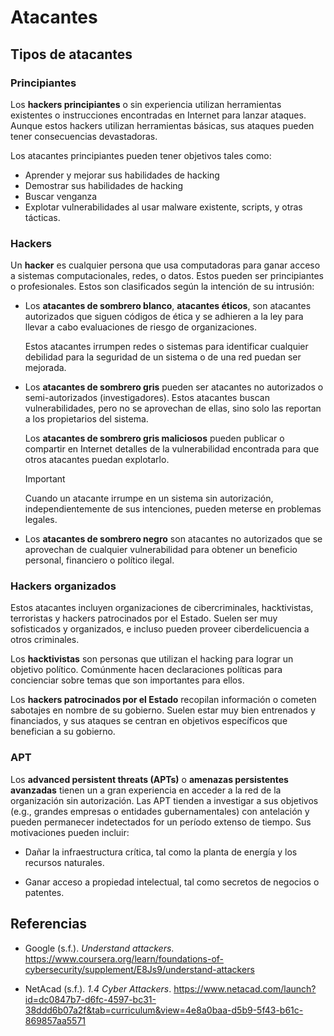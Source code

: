 # Atacantes

## Tipos de atacantes

### Principiantes

Los **hackers principiantes** o sin experiencia utilizan herramientas existentes
o instrucciones encontradas en Internet para lanzar ataques. Aunque estos
hackers utilizan herramientas básicas, sus ataques pueden tener consecuencias
devastadoras.

Los atacantes principiantes pueden tener objetivos tales como:

- Aprender y mejorar sus habilidades de hacking
- Demostrar sus habilidades de hacking
- Buscar venganza
- Explotar vulnerabilidades al usar malware existente, scripts, y otras
  tácticas.

### Hackers

Un **hacker** es cualquier persona que usa computadoras para ganar acceso a
sistemas computacionales, redes, o datos. Estos pueden ser principiantes o
profesionales. Estos son clasificados según la intención de su intrusión:

- Los **atacantes de sombrero blanco**, **atacantes éticos**, son atacantes
  autorizados que siguen códigos de ética y se adhieren a la ley para llevar a
  cabo evaluaciones de riesgo de organizaciones.

  Estos atacantes irrumpen redes o sistemas para identificar cualquier debilidad
  para la seguridad de un sistema o de una red puedan ser mejorada.

- Los **atacantes de sombrero gris** pueden ser atacantes no autorizados o
  semi-autorizados (investigadores). Estos atacantes buscan vulnerabilidades,
  pero no se aprovechan de ellas, sino solo las reportan a los propietarios del
  sistema.

  Los **atacantes de sombrero gris maliciosos** pueden publicar o compartir en
  Internet detalles de la vulnerabilidad encontrada para que otros atacantes
  puedan explotarlo.

  > [!IMPORTANT]
  >
  > Cuando un atacante irrumpe en un sistema sin autorización,
  > independientemente de sus intenciones, pueden meterse en problemas legales.

- Los **atacantes de sombrero negro** son atacantes no autorizados que se
  aprovechan de cualquier vulnerabilidad para obtener un beneficio personal,
  financiero o político ilegal.

### Hackers organizados

Estos atacantes incluyen organizaciones de cibercriminales, hacktivistas,
terroristas y hackers patrocinados por el Estado. Suelen ser muy sofisticados y
organizados, e incluso pueden proveer ciberdelicuencia a otros criminales.

Los **hacktivistas** son personas que utilizan el hacking para lograr un
objetivo político. Comúnmente hacen declaraciones políticas para concienciar
sobre temas que son importantes para ellos.

Los **hackers patrocinados por el Estado** recopilan información o cometen
sabotajes en nombre de su gobierno. Suelen estar muy bien entrenados y
financiados, y sus ataques se centran en objetivos específicos que benefician a
su gobierno.

### APT

Los **advanced persistent threats (APTs)** o **amenazas persistentes avanzadas**
tienen un a gran experiencia en acceder a la red de la organización sin
autorización. Las APT tienden a investigar a sus objetivos (e.g., grandes
empresas o entidades gubernamentales) con antelación y pueden permanecer
indetectados for un período extenso de tiempo. Sus motivaciones pueden incluir:

- Dañar la infraestructura crítica, tal como la planta de energía y los recursos
  naturales.

- Ganar acceso a propiedad intelectual, tal como secretos de negocios o
  patentes.

## Referencias

- Google (s.f.). _Understand attackers_.
  <https://www.coursera.org/learn/foundations-of-cybersecurity/supplement/E8Js9/understand-attackers>

- NetAcad (s.f.). _1.4 Cyber Attackers_.
  <https://www.netacad.com/launch?id=dc0847b7-d6fc-4597-bc31-38ddd6b07a2f&tab=curriculum&view=4e8a0baa-d5b9-5f43-b61c-869857aa5571>
